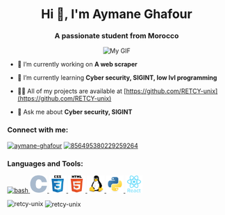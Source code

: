 <h1 align="center">Hi 👋, I'm Aymane Ghafour</h1>
<h3 align="center">A passionate student from Morocco</h3>

<p align="center">
  <img src="assets/mygif.gif" alt="My GIF" width="400" />
</p>



- 🔭 I’m currently working on **A web scraper**

- 🌱 I’m currently learning **Cyber security, SIGINT, low lvl programming**

- 👨‍💻 All of my projects are available at [https://github.com/RETCY-unix](https://github.com/RETCY-unix)

- 💬 Ask me about **Cyber security, SIGINT**

<h3 align="left">Connect with me:</h3>
<p align="left">
<a href="https://linkedin.com/in/aymane-ghafour" target="blank"><img align="center" src="https://raw.githubusercontent.com/rahuldkjain/github-profile-readme-generator/master/src/images/icons/Social/linked-in-alt.svg" alt="aymane-ghafour" height="30" width="40" /></a>
<a href="https://discord.gg/856495380229259264" target="blank"><img align="center" src="https://raw.githubusercontent.com/rahuldkjain/github-profile-readme-generator/master/src/images/icons/Social/discord.svg" alt="856495380229259264" height="30" width="40" /></a>
</p>

<h3 align="left">Languages and Tools:</h3>
<p align="left"> <a href="https://www.gnu.org/software/bash/" target="_blank" rel="noreferrer"> <img src="https://www.vectorlogo.zone/logos/gnu_bash/gnu_bash-icon.svg" alt="bash" width="40" height="40"/> </a> <a href="https://www.cprogramming.com/" target="_blank" rel="noreferrer"> <img src="https://raw.githubusercontent.com/devicons/devicon/master/icons/c/c-original.svg" alt="c" width="40" height="40"/> </a> <a href="https://www.w3schools.com/css/" target="_blank" rel="noreferrer"> <img src="https://raw.githubusercontent.com/devicons/devicon/master/icons/css3/css3-original-wordmark.svg" alt="css3" width="40" height="40"/> </a> <a href="https://www.w3.org/html/" target="_blank" rel="noreferrer"> <img src="https://raw.githubusercontent.com/devicons/devicon/master/icons/html5/html5-original-wordmark.svg" alt="html5" width="40" height="40"/> </a> <a href="https://www.linux.org/" target="_blank" rel="noreferrer"> <img src="https://raw.githubusercontent.com/devicons/devicon/master/icons/linux/linux-original.svg" alt="linux" width="40" height="40"/> </a> <a href="https://www.python.org" target="_blank" rel="noreferrer"> <img src="https://raw.githubusercontent.com/devicons/devicon/master/icons/python/python-original.svg" alt="python" width="40" height="40"/> </a> <a href="https://reactjs.org/" target="_blank" rel="noreferrer"> <img src="https://raw.githubusercontent.com/devicons/devicon/master/icons/react/react-original-wordmark.svg" alt="react" width="40" height="40"/> </a> </p>

<p><img align="left" src="https://github-readme-stats.vercel.app/api/top-langs?username=retcy-unix&show_icons=true&locale=en&layout=compact" alt="retcy-unix" /></p>

<p>&nbsp;<img align="center" src="https://github-readme-stats.vercel.app/api?username=retcy-unix&show_icons=true&locale=en" alt="retcy-unix" /></p>
